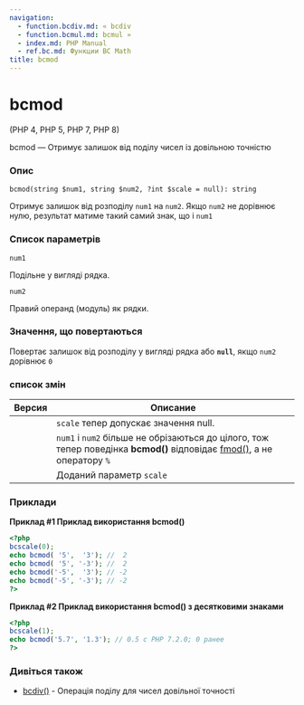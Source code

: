 ```yaml
---
navigation:
  - function.bcdiv.md: « bcdiv
  - function.bcmul.md: bcmul »
  - index.md: PHP Manual
  - ref.bc.md: Функции BC Math
title: bcmod
---
```

# bcmod

(PHP 4, PHP 5, PHP 7, PHP 8)

bcmod — Отримує залишок від поділу чисел із довільною точністю

### Опис

```methodsynopsis
bcmod(string $num1, string $num2, ?int $scale = null): string
```

Отримує залишок від розподілу `num1` на `num2`. Якщо `num2` не дорівнює нулю, результат матиме такий самий знак, що і `num1`

### Список параметрів

`num1`

Подільне у вигляді рядка.

`num2`

Правий операнд (модуль) як рядки.

### Значення, що повертаються

Повертає залишок від розподілу у вигляді рядка або **`null`**, якщо `num2` дорівнює `0`

### список змін

| Версия | Описание |
| --- | --- |
|  | `scale` тепер допускає значення null. |
|  | `num1` і `num2` більше не обрізаються до цілого, тож тепер поведінка **bcmod()** відповідає [fmod()](function.fmod.md), а не оператору `%` |
|  | Доданий параметр `scale` |

### Приклади

**Приклад #1 Приклад використання **bcmod()****

```php
<?php
bcscale(0);
echo bcmod( '5',  '3'); //  2
echo bcmod( '5', '-3'); //  2
echo bcmod('-5',  '3'); // -2
echo bcmod('-5', '-3'); // -2
?>
```

**Приклад #2 Приклад використання **bcmod()** з десятковими знаками**

```php
<?php
bcscale(1);
echo bcmod('5.7', '1.3'); // 0.5 с PHP 7.2.0; 0 ранее
?>
```

### Дивіться також

-   [bcdiv()](function.bcdiv.md) - Операція поділу для чисел довільної точності
